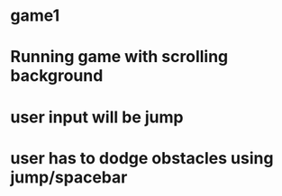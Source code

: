# game1

# Running game with scrolling background
# user input will be jump
# user has to dodge obstacles using jump/spacebar


